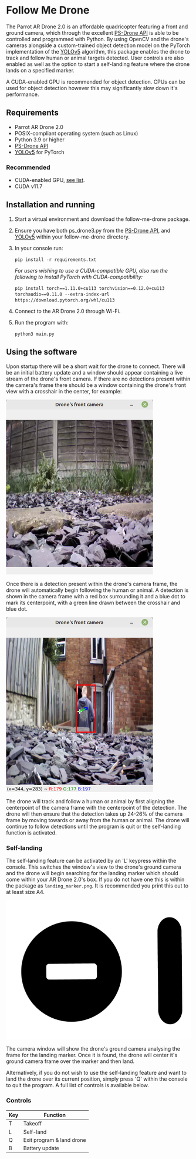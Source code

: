 # Follow Me Drone
The Parrot AR Drone 2.0 is an affordable quadricopter featuring a front and ground camera, which through the excellent [PS-Drone API](http://www.playsheep.de/drone/index.html) is able to be controlled and programmed with Python. By using OpenCV and the drone's cameras alongside a custom-trained object detection model on the PyTorch implementation of the [YOLOv5](https://github.com/ultralytics/yolov5) algorithm, this package enables the drone to track and follow human or animal targets detected. User controls are also enabled as well as the option to start a self-landing feature where the drone lands on a specified marker. 

A CUDA-enabled GPU is recommended for object detection. CPUs can be used for object detection however this may significantly slow down it's performance.
## Requirements
- Parrot AR Drone 2.0
- POSIX-compliant operating system (such as Linux)
- Python 3.9 or higher
- [PS-Drone API](http://www.playsheep.de/drone/downloads.html)
- [YOLOv5](https://github.com/ultralytics/yolov5) for PyTorch
### Recommended
- CUDA-enabled GPU, [see list](https://developer.nvidia.com/cuda-gpus).
- CUDA v11.7
## Installation and running
1. Start a virtual environment and download the follow-me-drone package.
2. Ensure you have both ps_drone3.py from the [PS-Drone API](), and [YOLOv5]() within your follow-me-drone directory.
3. In your console run: 
    ```
    pip install -r requirements.txt
    ``` 

    _For users wishing to use a CUDA-compatible GPU, also run the following to install PyTorch with CUDA-compatibility:_
    ```
    pip install torch==1.11.0+cu113 torchvision==0.12.0+cu113 torchaudio==0.11.0 --extra-index-url https://download.pytorch.org/whl/cu113
    ```
4. Connect to the AR Drone 2.0 through Wi-Fi.
5. Run the program with:
    ```
    python3 main.py
    ```
## Using the software
Upon startup there will be a short wait for the drone to connect. There will be an initial battery update and a window should appear containing a live stream of the drone's front camera. If there are no detections present within the camera's frame there should be a window containing the drone's front view with a crosshair in the center, for example:

![Image1](./example_images/image1.png)

Once there is a detection present within the drone's camera frame, the drone will automatically begin following the human or animal. A detection is shown in the camera frame with a red box surrounding it and a blue dot to mark its centerpoint, with a green line drawn between the crosshair and blue dot. 

![Image2](./example_images/image2.png)

The drone will track and follow a human or animal by first aligning the centerpoint of the camera frame with the centerpoint of the detection. The drone will then ensure that the detection takes up 24-26% of the camera frame by moving towards or away from the human or animal. The drone will continue to follow detections until the program is quit or the self-landing function is activated.
### Self-landing
The self-landing feature can be activated by an 'L' keypress within the console. This switches the window's view to the drone's ground camera and the drone will begin searching for the landing marker which should come within your AR Drone 2.0's box. If you do not have one this is within the package as `landing_marker.png`. It is recommended you print this out to at least size A4.

![Image3](./example_images/landing_marker.png)

The camera window will show the drone's ground camera analysing the frame for the landing marker. Once it is found, the drone will center it's ground camera frame over the marker and then land.

Alternatively, if you do not wish to use the self-landing feature and want to land the drone over its current position, simply press 'Q' within the console to quit the program. A full list of controls is available below.

### Controls
| Key | Function          |
|-----|-------------------|
| T   | Takeoff           |
| L   | Self-land         |
| Q   | Exit program & land drone |
| B   | Battery update    |
